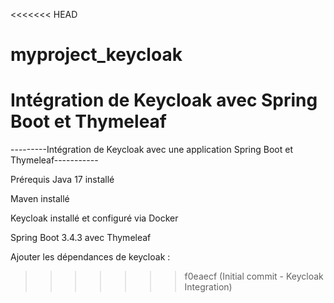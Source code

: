 <<<<<<< HEAD
# myproject_keycloak
Intégration de Keycloak avec Spring Boot et Thymeleaf
=======
---------Intégration de Keycloak avec une application Spring Boot et Thymeleaf-----------

Prérequis
Java 17 installé

Maven installé

Keycloak installé et configuré via Docker

Spring Boot 3.4.3 avec Thymeleaf

Ajouter les dépendances de keycloak :
>>>>>>> f0eaecf (Initial commit - Keycloak Integration)
